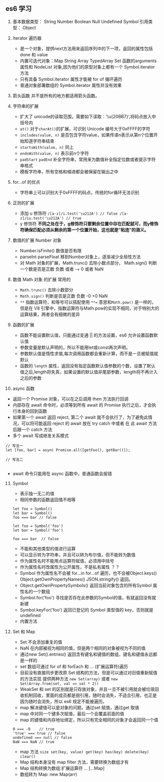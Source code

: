 ## es6 学习

1. 基本数据类型： String Number Boolean Null Undefined Symbol 
	引用类型： Object
2. Iterator 遍历器
	- 是一个对象，提供next方法用来返回序列中的下一项，返回的属性包括done 和 value
	- 内置可迭代对象：Map String Array TypedArray Set 函数的arguments 属性和 NodeList 对象,因为他们的原型对象上都有一个 Symbol.iterator 方法
	- 只有具备 Symbol.iterator 属性才能被 for of 循环遍历
	- 普通对象部署数组的 Symbol.iterator 属性并没有效果
3. 箭头函数
	并不是所有的地方都适用箭头函数。

4. 字符串的扩展
	- 扩大了 unicode的读取范围，需要如下读取：'\u{20BB7}',将码点放入中括号内
	- `at()` 对于`charAt()`的扩展，可识别 Unicode 编号大于0xFFFF的字符
	- `includes(value, n)` 是否包含字符value，如果传递n表示从第n个位置开始知道字符串结束
	- `startsWith(value, n)` 同上
	- `endsWith(value, n)` 表示前n个字符
	- `padStart` `padEnd` 补全字符串，常用来为数值补全指定位数或者提示字符串格式
	- 模板字符串，所有空格和缩进都会被保留在输出之中

5. for...of 的优点
	- 字符串上可以识别大于0xFFFF的码点，传统的for循环无法识别

6. 正则的扩展
	- 添加 u 修饰符 `/[a-z]/i.test('\u212A') // false
/[a-z]/iu.test('\u212A') // true`  
	-  y 修饰符 **不同之处在于，g修饰符只要剩余位置中存在匹配就可，而y修饰符确保匹配必须从剩余的第一个位置开始，这也就是“粘连”的涵义。**
7. 数值的扩展 Number 对象
	- Number.isFinite() 数值是否有限
	- parseInt parseFloat 移到Number对象上，逐渐减少全局性方法
	- 对 Math 对象的扩展，Math.trunc() 去除小数点部分， Math.sign() 判断一个数是否是正数 负数 或者 -+ 0 或者 NaN
8. 数值 Math 对象 的扩展 常用的
	- `Math.trunc()` 去除小数部分
	- `Math.sign()` 判断是否是正数 负数 -0 +0 NaN
	- `**` 指数运算符，和等号可以搭配使用 	`**=` 意思和`Math.pow()` 是一样的，但是在 V8 引擎中，指数运算符与Math.pow的实现不相同，对于特别大的运算结果，两者会有细微的差异
9. 函数的扩展
	- 函数不能设置默认值，只能通过变通 || 的方法设置，es6 允许设置函数默认值
	- 参数变量是默认声明的，所以不能用let或const再次声明。
	- 参数默认值是惰性求值,每次调用函数都会重新计算，而不是一旦被赋值就默认
	- 函数的 `length` 属性，返回没有指定函数默认值参数的个数，设置了默认值之后,length将失真，如果设置的默认值非尾部参数，length将不再计入之后的参数
10. async 函数
 - 返回一个 Promise 对象，可以在之后调用 then 方法执行回调
 - 内部存在 await 命令时，必须等到所有 await 的 Promise 执行之后，才会执行本身的回到函数
 - 如果第一个 await 返回 reject, 第二个 await 就不会执行了，为了避免此情况，可以将可能返回 reject 的 await 放在 try catch 中或者 在 此 await 方法后跟一个 catch 方法
 - 多个 await 写成继发关系模式

```
// 写法一
let [foo, bar] = async Promise.all([getFoo(), getBar()]);

// 写法二
 

```
- await 命令只能用在 async 函数中，普通函数会报错

11. Symbol 
	- 表示独一无二的值
	- 相同参数的函数返回值不相等	
	
	```
	let foo = Symbol()
	let bar = Symbol()
	foo === bar // false
	
	let foo = Symbol('foo')
	let bar = Symbol('foo')
		
	foo === bar  // false
	```
	
	- 不能和其他类型的值进行运算
	- 可以显示转为字符串，并且可以转为布尔值，但不能转为数值
	- 作为属性名时不能用点运算符赋值，必须用中括号
	- 作为属性名时改属性为公开属性，不是私有属性 ？？
	- Symbol 作为属性名不会被 for...in for...of 遍历，也不会被Object.keys() Object.getOwnPropertyNames() JSON.stringify() 返回。
	- Object.getOwnPropertySymbols() 返回当前对象包含的所有Symbol 属性名的一个数组
	- Symbol.for('foo') 寻找是否存在此参数的Symbol的值，有就返回没有就新建
	- Symbol.keyFor('foo') 返回已登记的 Symbol 类型值的 key，否则就是 undefined
	- 内置方法 
12. Set 和 Map
	- Set 不会添加重复的值
	- NaN 在内部被视为相同的值，但是两个相同的对象被视为不同的值
	- 通过new Set().entries() 返回含有键名和键值的数组，键名和键值永远都是一样的
	- set 数组可通过 for of 和 forEach 和 ... (扩展运算符)遍历
	- 目前没有直接同步更改原 Set 结构的方法，但是可以通过对旧值重新赋值的方法实现 提供两种方法 `new Set(array)` 或者 `new Set(Array.from(set, val => val * 2))`
	- WeakSet 和 set 的区别就是只存放对象，并且一旦不被引用就会被垃圾回收机制回收，里面的成员都是弱引用，随时会消失，不适合引用，也正是因为随时会消失，所以 es6 规定不能被遍历。
	- map 解决键值可以是对象的问题。通过set 赋值，通过get 取值
	- map 中对同一个键多次赋值，最后一个会覆盖前面的值
	- map 的键值和内存地址绑定，所以只有完全相同的对象才会返回同一个值 
	```
	0 === -0    // true
	'true' === true // false
	undefined === null // false
	NaN === NaN // true
	```
	
	- map 方法 `size set(key, value) get(key) has(key) delete(key) clear()`
	- Map 结构本身没有 map filter 方法，需要转换为数组才有
	- Map 结构转换为数组:扩展运算符 ... [...Map] 
	- 数组转为 Map: new Map(arr) 